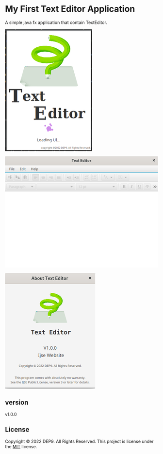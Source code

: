 # My First Text Editor Application

A simple java fx application that contain TextEditor.

![ ](assert/Splash_Interface.png)

![ ](assert/text_editor_main_page.png)

![ ](assert/text_editor_about.png)


## version
v1.0.0

## License
Copyright © 2022 DEP9. All Rights Reserved.
This project is license under the [MIT](LICENSE.txt) license.



